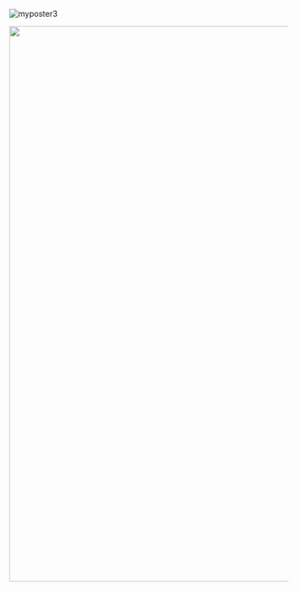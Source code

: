 ![myposter3](https://sosmany1.github.io/docs/assets/semigans.png)

<img src="(https://sosmany1.github.io/docs/assets/semigans.png)" width="1000" height="1000">


